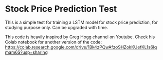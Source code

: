 # Stock Price Prediction Test
 This is a simple test for training a LSTM model for stock price prediction, for studying purpose only. Can be upgraded with time.

 This code is heavily inspired by Greg Hogg channel on Youtube. Check his Colab notebook for another version of the code: https://colab.research.google.com/drive/1Bk4zPQwAfzoSHZokKUefKL1s6lqmam6S?usp=sharing
